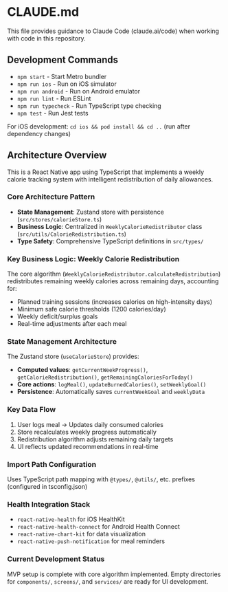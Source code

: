 # CLAUDE.md

This file provides guidance to Claude Code (claude.ai/code) when working with code in this repository.

## Development Commands

- `npm start` - Start Metro bundler
- `npm run ios` - Run on iOS simulator  
- `npm run android` - Run on Android emulator
- `npm run lint` - Run ESLint
- `npm run typecheck` - Run TypeScript type checking
- `npm test` - Run Jest tests

For iOS development: `cd ios && pod install && cd ..` (run after dependency changes)

## Architecture Overview

This is a React Native app using TypeScript that implements a weekly calorie tracking system with intelligent redistribution of daily allowances.

### Core Architecture Pattern
- **State Management**: Zustand store with persistence (`src/stores/calorieStore.ts`)
- **Business Logic**: Centralized in `WeeklyCalorieRedistributor` class (`src/utils/CalorieRedistribution.ts`)
- **Type Safety**: Comprehensive TypeScript definitions in `src/types/`

### Key Business Logic: Weekly Calorie Redistribution
The core algorithm (`WeeklyCalorieRedistributor.calculateRedistribution`) redistributes remaining weekly calories across remaining days, accounting for:
- Planned training sessions (increases calories on high-intensity days)
- Minimum safe calorie thresholds (1200 calories/day)
- Weekly deficit/surplus goals
- Real-time adjustments after each meal

### State Management Architecture
The Zustand store (`useCalorieStore`) provides:
- **Computed values**: `getCurrentWeekProgress()`, `getCalorieRedistribution()`, `getRemainingCaloriesForToday()`
- **Core actions**: `logMeal()`, `updateBurnedCalories()`, `setWeeklyGoal()`
- **Persistence**: Automatically saves `currentWeekGoal` and `weeklyData`

### Key Data Flow
1. User logs meal → Updates daily consumed calories
2. Store recalculates weekly progress automatically
3. Redistribution algorithm adjusts remaining daily targets
4. UI reflects updated recommendations in real-time

### Import Path Configuration
Uses TypeScript path mapping with `@types/`, `@utils/`, etc. prefixes (configured in tsconfig.json)

### Health Integration Stack
- `react-native-health` for iOS HealthKit
- `react-native-health-connect` for Android Health Connect
- `react-native-chart-kit` for data visualization
- `react-native-push-notification` for meal reminders

### Current Development Status
MVP setup is complete with core algorithm implemented. Empty directories for `components/`, `screens/`, and `services/` are ready for UI development.